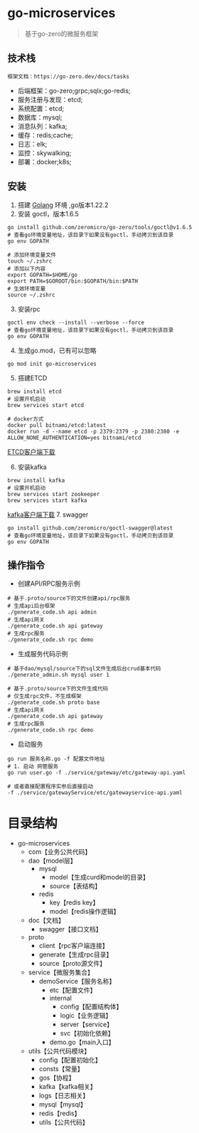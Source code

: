 # go-microservices

> 基于go-zero的微服务框架

## 技术栈
    框架文档：https://go-zero.dev/docs/tasks

+ 后端框架：go-zero;grpc;sqlx;go-redis;
+ 服务注册与发现：etcd;
+ 系统配置：etcd;
+ 数据库：mysql;
+ 消息队列：kafka;
+ 缓存：redis;cache;
+ 日志：elk;
+ 监控：skywalking;
+ 部署：docker;k8s;

## 安装

1. 搭建 [Golang](https://golang.google.cn/) 环境 ,go版本1.22.2
2. 安装 goctl，版本1.6.5
  ```shell
go install github.com/zeromicro/go-zero/tools/goctl@v1.6.5 
# 查看go环境变量地址，该目录下如果没有goctl，手动拷贝到该目录
go env GOPATH

# 添加环境变量文件
touch ~/.zshrc
# 添加以下内容
export GOPATH=$HOME/go
export PATH=$GOROOT/bin:$GOPATH/bin:$PATH
# 生效环境变量
source ~/.zshrc
```

3. 安装rpc
```shell
goctl env check --install --verbose --force 
# 查看go环境变量地址，该目录下如果没有goctl，手动拷贝到该目录
go env GOPATH
```

4. 生成go.mod，已有可以忽略
```shell
go mod init go-microservices
```

5. 搭建ETCD
```shell
brew install etcd
# 设置开机启动
brew services start etcd

# docker方式
docker pull bitnami/etcd:latest
docker run -d --name etcd -p 2379:2379 -p 2380:2380 -e ALLOW_NONE_AUTHENTICATION=yes bitnami/etcd
```
[ETCD客户端下载](https://github.com/workpieces/etcdwp/releases)

6. 安装kafka
```shell
brew install kafka
# 设置开机启动
brew services start zookeeper
brew services start kafka
```
[kafka客户端下载](https://www.kafkatool.com/download.html)
7. swagger
```shell
go install github.com/zeromicro/goctl-swagger@latest
# 查看go环境变量地址，该目录下如果没有goctl，手动拷贝到该目录
go env GOPATH
```

## 操作指令

+ 创建API/RPC服务示例

```shell
# 基于.proto/source下的文件创建api/rpc服务
# 生成api后台框架
./generate_code.sh api admin
# 生成api网关
./generate_code.sh api gateway
# 生成rpc服务
./generate_code.sh rpc demo
```

+ 生成服务代码示例

```shell
# 基于dao/mysql/source下的sql文件生成后台crud基本代码
./generate_admin.sh mysql user 1

# 基于.proto/source下的文件生成代码
# 仅生成rpc文件，不生成框架
./generate_code.sh proto base
# 生成api网关
./generate_code.sh api gateway
# 生成rpc服务
./generate_code.sh rpc demo
```

+ 启动服务

```shell
go run 服务名称.go -f 配置文件地址
# 1. 启动 网管服务
go run user.go -f ./service/gateway/etc/gateway-api.yaml

# 或者直接配置程序实参后直接启动
-f ./service/gatewayService/etc/gatewayservice-api.yaml
```

# 目录结构

- go-microservices
  - com【业务公共代码】 
  - dao【model层】
    - mysql
      - model【生成curd和model的目录】
      - source【表结构】
    - redis
      - key【redis key】
      - model【redis操作逻辑】
  - doc【文档】
    - swagger【接口文档】
  - proto
    - client【rpc客户端连接】
    - generate【生成rpc目录】
    - source【proto源文件】
  - service【微服务集合】
    - demoService【服务名称】
      - etc【配置文件】
      - internal
        - config【配置结构体】
        - logic【业务逻辑】
        - server【service】
        - svc【初始化依赖】
      - demo.go【main入口】
  - utils【公共代码模块】
    - config【配置初始化】
    - consts【常量】
    - gos【协程】
    - kafka【kafka相关】
    - logs【日志相关】
    - mysql【mysql】
    - redis【redis】
    - utils【公共代码】